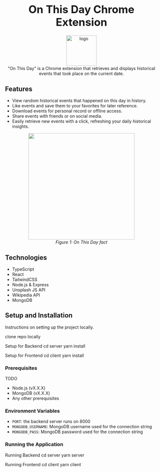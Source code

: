 <h1 align="center" style="font-size: 2.5em;">On This Day Chrome Extension</h1>

<div align="center">
    <img src="https://github.com/Randalab6/cr-extension/assets/31637771/f10ff793-deda-4859-a7dd-a6ed1fdd5a38" alt="logo" width="100" height="100">
</div>



<div></div>
<div align="center">
    "On This Day" is a Chrome extension that retrieves and displays historical events that took place on the current date.
</div>


## Features

- View random historical events that happened on this day in history.
- Like events and save them to your favorites for later reference.
- Download events for personal record or offline access.
- Share events with friends or on social media.
- Easily retrieve new events with a click, refreshing your daily historical insights.

<figure align="center">
    <img width="350" src="https://github.com/Randalab6/cr-extension/assets/31637771/8d6f4635-59c6-464c-8527-9db506a709bb">
    <figcaption><i>Figure 1: On This Day fact</i></figcaption>
</figure>


## Technologies 

- TypeScript
- React
- TailwindCSS
- Node.js & Express
- Unsplash JS API
- Wikipedia API
- MongoDB

## Setup and Installation

Instructions on setting up the project locally.

clone repo locally

Setup for Backend
cd server
yarn install

Setup for Frontend
cd client
yarn install


### Prerequisites

TODO
- Node.js (vX.X.X)
- MongoDB (vX.X.X)
- Any other prerequisites

### Environment Variables

- `PORT`: the backend server runs on 8000
-  `MONGODB_USERNAME`: MongoDB username used for the connection string
- `MONGODB_PASS`: MongoDB password used for the connection string

### Running the Application

Running Backend
cd server
yarn server

Running Frontend
cd client
yarn client



